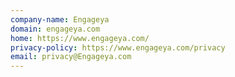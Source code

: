 ```yaml
---
company-name: Engageya
domain: engageya.com
home: https://www.engageya.com/
privacy-policy: https://www.engageya.com/privacy
email: privacy@Engageya.com
---
```




